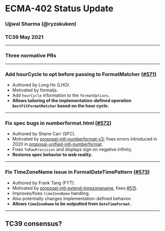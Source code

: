 # ECMA-402 Status Update

### Ujjwal Sharma (@ryzokuken)
### TC39 May 2021

---

### Three normative PRs

---

### Add hourCycle to opt before passing to FormatMatcher ([#571])

* Authored by Long Ho (LHO).
* Motivated by formatjs.
* Add `hourCycle` information to the `formatOptions`.
* **Allows tailoring of the implementation-defined operation `BestFitFormatMatcher` based on the hour cycle.**

[#571]: https://github.com/tc39/ecma402/pull/571

---

### Fix spec bugs in numberformat.html ([#572])

* Authored by Shane Carr (SFC).
* Motivated by [proposal-intl-numberformat-v3]; fixes errors introduced in 2020 in [proposal-unified-intl-numberformat].
* Fixes `ToRawPrecision` and displays sign on negative infinity.
* **Restores spec behavior to web reality.**

[#572]: https://github.com/tc39/ecma402/pull/572
[proposal-intl-numberformat-v3]: https://github.com/tc39/proposal-intl-numberformat-v3
[proposal-unified-intl-numberformat]: https://github.com/tc39/proposal-unified-intl-numberformat

---

### Fix TimeZoneName issue in FormatDateTimePattern ([#573])

* Authored by Frank Tang (FYT).
* Motivated by [proposal-intl-extend-timezonename], fixes [#515].
* Improves/fixes `timeZoneName` handling.
* Also potentially changes implementation-defined behavior.
* **Allows `timeZoneName` to be outputted from `DateTimeFormat`.**

[#515]: https://github.com/tc39/ecma402/issues/515
[#573]: https://github.com/tc39/ecma402/pull/573
[proposal-intl-extend-timezonename]: https://github.com/tc39/proposal-intl-extend-timezonename

---

## TC39 consensus?
